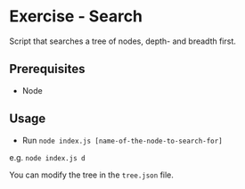Exercise - Search
=================

Script that searches a tree of nodes, depth- and breadth first.

Prerequisites
-------------

* Node

Usage
-----

* Run `node index.js [name-of-the-node-to-search-for]`

e.g. `node index.js d`

You can modify the tree in the `tree.json` file.
